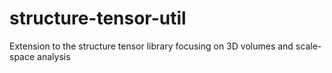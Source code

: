 # structure-tensor-util
Extension to the structure tensor library focusing on 3D volumes and scale-space analysis

